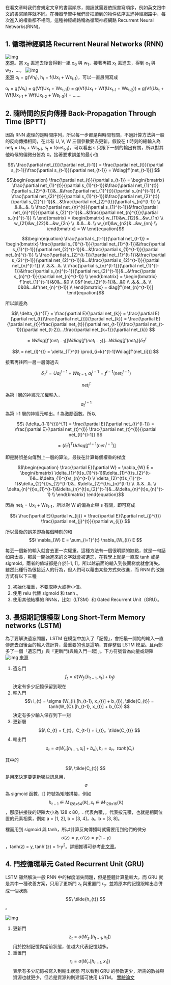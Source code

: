 在看文章時我們會規定文章的書寫順序，閱讀就需要依照書寫順序，例如英文跟中文的書寫順序就不同。在機器學習中我們會把讀到的物件依序丟進神經網路中，每次進入的權重都不相同，這種神經網路稱為循環神經網路 Recurrent Neural Networks(RNN)。

## 1. 循環神經網路 Recurrent Neural Networks (RNN)
![img](https://minio.cvmart.net/cvmart-community/images/202001/10/72/t068jrftYA.png)\
[來源](https://www.cvmart.net/community/detail/1360)。當 x<sub>0</sub> 丟進去後會得到一組 o<sub>0</sub> 與 w<sub>1</sub>，接著再把 x<sub>1</sub> 丟進去，得到 o<sub>1</sub> 與 w<sub>2</sub>，...。
![img](https://i-blog.csdnimg.cn/blog_migrate/92e4fde622794bf4c11c517096789eb4.png)\
[來源](https://blog.csdn.net/qq_36696494/article/details/89028956) o<sub>t</sub> = g(Vh<sub>t</sub>), h<sub>t</sub> = f(Ux<sub>t</sub> + Ws<sub>t-1</sub>)，可以一直展開寫成

o<sub>t</sub> = g(Vs<sub>t</sub>) = g(Vf(Ux<sub>t</sub> + Ws<sub>t-1</sub>)) = g(Vf(Ux<sub>t</sub> + Wf(Ux<sub>t-1</sub> + Ws<sub>t-2</sub>)) = g(Vf(Ux<sub>t</sub> + Wf(Ux<sub>t-1</sub> + Wf(Ux<sub>t-2</sub> + Ws<sub>t-3</sub>)) = ......

## 2. 隨時間的反向傳播 Back-Propagation Through Time (BPTT)
因為 RNN 處理的是時間序列，所以每一步都是與時間有關，不過計算方法與一般的反向傳播相同，在此有 U, V, W 三個參數要去更新。假設在 t 時刻的總輸入為 net<sub>t</sub> = Ux<sub>t</sub> + Ws<sub>t-1</sub>, s<sub>t</sub> = f(net<sub>t-1</sub>)，可以看出 s 只跟下一刻的輸出有關，所以對其他時候的偏微分皆為 0。接著要求誤差的最小值

$$\ \frac{\partial net_{t}}{\partial net_{t-1}} = \frac{\partial net_{t}}{\partial s_{t-1}}\frac{\partial s_{t-1}}{\partial net_{t-1}} = Wdiag[f'(net_{t-1})] $$

$$\begin{equation}
    \frac{\partial net_{t}}{\partial s_{t-1}} = 
    \begin{bmatrix}
        \frac{\partial net_{1}^{t}}{\partial s_{1}^{t-1}}&\frac{\partial net_{1}^{t}}{\partial s_{2}^{t-1}}&...&\frac{\partial net_{1}^{t}}{\partial s_{n}^{t-1}} \\
        \frac{\partial net_{2}^{t}}{\partial s_{1}^{t-1}}&\frac{\partial net_{2}^{t}}{\partial s_{2}^{t-1}}&...&\frac{\partial net_{2}^{t}}{\partial s_{n}^{t-1}} \\
        .&.&...&. \\
        \frac{\partial net_{n}^{t}}{\partial s_{1}^{t-1}}&\frac{\partial net_{n}^{t}}{\partial s_{2}^{t-1}}&...&\frac{\partial net_{n}^{t}}{\partial s_{n}^{t-1}} \\
    \end{bmatrix}
    =
    \begin{bmatrix}
        w_{11}&w_{12}&...&w_{1n} \\
        w_{21}&w_{22}&...&w_{2n} \\
        .&.&...&. \\
        w_{n1}&w_{n2}&...&w_{nn} \\
    \end{bmatrix}
    = W
\end{equation}$$

$$\begin{equation}
    \frac{\partial s_{t-1}}{\partial net_{t-1}} = 
    \begin{bmatrix}
        \frac{\partial s_{1}^{t-1}}{\partial net_{1}^{t-1}}&\frac{\partial s_{1}^{t-1}}{\partial net_{2}^{t-1}}&...&\frac{\partial s_{1}^{t-1}}{\partial net_{n}^{t-1}} \\
        \frac{\partial s_{2}^{t-1}}{\partial net_{1}^{t-1}}&\frac{\partial s_{2}^{t-1}}{\partial net_{2}^{t-1}}&...&\frac{\partial s_{2}^{t-1}}{\partial net_{n}^{t-1}} \\
        .&.&...&. \\
        \frac{\partial s_{n}^{t-1}}{\partial net_{1}^{t-1}}&\frac{\partial s_{n}^{t-1}}{\partial net_{2}^{t-1}}&...&\frac{\partial s_{n}^{t-1}}{\partial net_{n}^{t-1}} \\
    \end{bmatrix}
    =
    \begin{bmatrix}
        f'(net_{1}^{t-1})&0&...&0 \\
        0&f'(net_{2}^{t-1})&...&0 \\
        .&.&...&. \\
        0&0&...&f'(net_{n}^{t-1}) \\
    \end{bmatrix}
    = diag[f'(net_{n}^{t-1})]
\end{equation}$$

所以誤差為

$$\ \delta_{k}^{T} = \frac{\partial E}{\partial net_{k}} = \frac{\partial E}{\partial net_{t}}\frac{\partial net_{t}}{\partial net_{k}} = \frac{\partial E}{\partial net_{t}}\frac{\partial net_{t}}{\partial net_{t-1}}\frac{\partial net_{t-1}}{\partial net_{t-2}}...\frac{\partial net_{k+1}}{\partial net_{k}} $$

$$\ = Wdiag[f'(net_{t-1})]Wdiag[f'(net_{t-2})]...Wdiag[f'(net_{k})]\delta_{T}^{t} $$

$$\ = net_{l}^{t} = \delta_{T}^{t} \prod_{i=k}^{t-1}Wdiag[f'(net_{i})] $$

接著再往回一層一層傳過去

$$\ \delta_{T}^{t} = Ua_{t}^{l-1} + Ws_{t-1}, a_{t}^{l-1} = f^{l-1} (net_{t}^{l-1}) $$

$$\ net_{l}^{t} $$ 為第 l 層的神經元加權輸入， $$\ a_{t}^{l-1} $$ 為第 l-1 層的神經元輸出。f 為激勵函數。所以

$$\ (\delta_{l-1}^{t})^{T} = \frac{\partial E}{\partial net_{t}^{l-1}} = \frac{\partial E}{\partial net_{t}^{l}} \frac{\partial net_{t}^{l}}{\partial net_{t}^{l-1}} $$

$$\ = (\delta_{l}^{t})^{T} U diag[f'^{l-1}(net_{t}^{l-1})] $$

即是將誤差向傳到上一層的算法。最後在計算每個權重的梯度 

$$\begin{equation}
    \frac{\partial E}{\partial W} = \nabla_{W} E = 
    \begin{bmatrix}
        \delta_{1}^{t}s_{1}^{t-1}&\delta_{1}^{t}s_{2}^{t-1}&...&\delta_{1}^{t}s_{n}^{t-1} \\
        \delta_{2}^{t}s_{1}^{t-1}&\delta_{2}^{t}s_{2}^{t-1}&...&\delta_{2}^{t}s_{n}^{t-1} \\
        .&.&...&. \\
        \delta_{n}^{t}s_{1}^{t-1}&\delta_{n}^{t}s_{2}^{t-1}&...&\delta_{n}^{t}s_{n}^{t-1} \\
    \end{bmatrix}
\end{equation}$$

因為 net<sub>t</sub> = Ux<sub>t</sub> + Ws<sub>t-1</sub>，所以對 W 的偏為止與 s 有關，即可寫成

$$\ \frac{\partial E}{\partial w_{ij}} = \frac{\partial E}{\partial net_{j}^{t}} \frac{\partial net_{j}^{t}}{\partial w_{ij}} $$

所以最後的誤差即為每個時刻的和 $$\ \nabla_{W} E = \sum_{i=1}^{t} \nabla_{W_{i}} E $$

每丟一個新的輸入就會去更一次權重。這種方法有一個很明顯的缺點，就是一句話如果太長，那最一開始進來的文字就會被遺忘，在數學上就是一直取 tanh 或是 sigmoid，兩者的值域都是介於[-1, 1]，所以越前面的輸入到後面梯度就會消失。雖然此種行為很接近人的行為，但人們可以藉由某些方式來改進，而 RNN 的改進方式有以下三種
1. 初始化權重，不要取極大或極小值。
2. 使用 relu 代替 sigmoid 和 tanh 。
3. 使用其他結構的 RNNs，比如（LTSM）和 Gated Recurrent Unit（GRU）。

## 3. 長短期記憶模型 Long Short-Term Memory networks (LSTM)
為了要解決遺忘問題，LSTM 在模型中加入了「記憶」，會把最一開始的輸入一直傳進去跟後面的輸入做計算，最重要的也是這項，貫穿整個 LSTM 模型。且內部多了一個「遺忘門」與「更新門(與輸入門一起)」。下方符號皆為向量或矩陣\
![img](https://mlarchive.com/wp-content/uploads/2023/07/1_S0rXIeO_VoUVOyrYHckUWg.gif) [來源](https://mlarchive.com/deep-learning/understanding-long-short-term-memory-networks/)
1. 遺忘門 $$\ f_{t} = \sigma (W_{f}.[h_{t-1}, x_{t}] + b_{f}) $$ 決定有多少記憶保留到現在
2. 輸入門 $$\ i_{t} = \sigma (W_{i}.[h_{t-1}, x_{t}] + b_{i}), \tilde{C_{t}} = tanh(W_{C}.[h_{t-1}, x_{t}] + b_{C}) $$ 決定有多少輸入保存到下一刻
3. 更新層 $$\ C_{t} = f_{t}。C_{t-1} + i_{t}。\tilde{C_{t}} $$
4. 輸出門 $$\ o_{t} = \sigma (W_{o}[h_{t-1}, x_{t}] + b_{o}), h_{t} = o_{t}。tanh(C_{t}) $$

其中的 $$\ \tilde{C_{t}} $$ 是用來決定要更新哪些訊息用， $$\ \sigma $$ 為 sigmoid 函數，[] 符號為矩陣拼接，例如 $$\ h_{t-1} \in M_{128 x 64}(\mathbb{R}), x_{t} \in M_{128 x 16}(\mathbb{R}) $$，那麼拼接後的矩陣大小為 128 x 80。. 代表內積，。代表按元積，也就是相同位置的元素相乘，例如 a = [1, 2], b = [3, 4]，a。b = [3, 8]。

裡面用到 sigmoid 與 tanh，所以計算反向傳播時就需要用到他們的微分 $$\ \sigma(z) = y, \sigma'(z) = y(1-y) $$ ，tanh(z) = y, tanh'(z) = 1-y<sup>2</sup>。詳細推導可參考[此文章](https://rmcong.github.io/DL%20Course%202022/chapter9.pdf)。

## 4. 門控循環單元 Gated Recurrent Unit (GRU)
LSTM 雖然解決一般 RNN 中的梯度消失問題，但是整體計算量較大，而 GRU 就是其中一種改善方案，只用了更新門 z<sub>t</sub> 與重置門 r<sub>t</sub>，並將原本的記憶跟輸出合併成一個狀態 $$\ \tilde{h_{t}} $$ 。

![img](https://www.mdpi.com/sensors/sensors-24-05977/article_deploy/html/images/sensors-24-05977-g004-550.jpg)

1. 更新門 $$\ z_{t} = \sigma (W_{z}.[h_{t-1}, x_{t}]) $$ 用於控制記憶與當前狀態，值越大代表記憶越多。
2. 重置門 $$\ r_{t} = \sigma (W_{r}.[h_{t-1}, x_{t}]) $$ 表示有多少記憶被寫入到輸出狀態
可以看到 GRU 的參數更少，所需的數據與資源也就更少，但若是資源夠則建議可使用 LSTM。 [實驗論文](https://arxiv.org/pdf/1412.3555)
